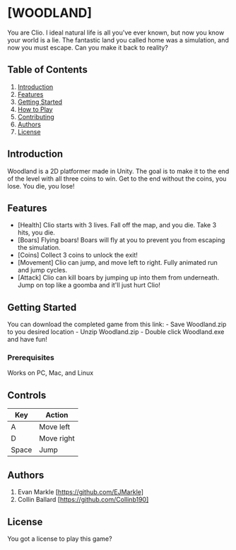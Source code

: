 # [WOODLAND]

You are Clio. I ideal natural life is all you've ever known, but now you know your world is a lie. The fantastic land you called home was a simulation, and now you must escape. Can you make it back to reality?

## Table of Contents

1. [Introduction](#introduction)
2. [Features](#features)
3. [Getting Started](#getting-started)
4. [How to Play](#how-to-play)
5. [Contributing](#contributing)
6. [Authors](#authors)
7. [License](#license)

## Introduction

Woodland is a 2D platformer made in Unity. The goal is to make it to the end of the level with all three coins to win. Get to the end without the coins, you lose. You die, you lose!

## Features

- [Health]
    Clio starts with 3 lives. Fall off the map, and you die. Take 3 hits, you die.
- [Boars]
    Flying boars! Boars will fly at you to prevent you from escaping the simulation. 
- [Coins]
    Collect 3 coins to unlock the exit!  
- [Movement]
    Clio can jump, and move left to right. Fully animated run and jump cycles. 
- [Attack]
    Clio can kill boars by jumping up into them from underneath. Jump on top like a goomba and it'll just hurt Clio!

## Getting Started

You can download the completed game from this link:
    - Save Woodland.zip to you desired location
    - Unzip Woodland.zip
    - Double click Woodland.exe and have fun!

### Prerequisites

Works on PC, Mac, and Linux

## Controls

| Key    | Action       |
|--------|--------------|
| A      | Move left    |
| D      | Move right   |
| Space  | Jump         |

## Authors

1. Evan Markle [https://github.com/EJMarkle]
2. Collin Ballard [https://github.com/Collinb190]


## License

You got a license to play this game?

